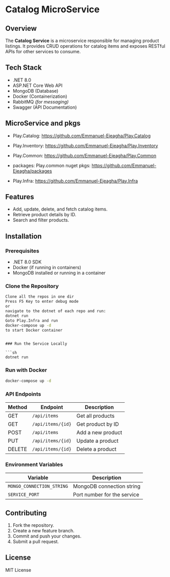 # Catalog MicroService

## Overview

The **Catalog Service** is a microservice responsible for managing product listings. It provides CRUD operations for catalog items and exposes RESTful APIs for other services to consume.

## Tech Stack

- .NET 8.0
- ASP.NET Core Web API
- MongoDB (Database)
- Docker (Containerization)
- RabbitMQ _(for messaging)_
- Swagger (API Documentation)

## MicroService and pkgs

- Play.Catalog: https://github.com/Emmanuel-Ejeagha/Play.Catalog

- Play.Inventory: https://github.com/Emmanuel-Ejeagha/Play.Inventory

- Play.Common: https://github.com/Emmanuel-Ejeagha/Play.Common

- packages:
  Play.common nuget pkgs: https://github.com/Emmanuel-Ejeagha/packages
- Play.Infra: https://github.com/Emmanuel-Ejeagha/Play.Infra

## Features

- Add, update, delete, and fetch catalog items.
- Retrieve product details by ID.
- Search and filter products.

## Installation

### Prerequisites

- .NET 8.0 SDK
- Docker (if running in containers)
- MongoDB installed or running in a container

### Clone the Repository

```sh
Clone all the repos in one dir
Press F5 Key to enter debug mode
or
navigate to the dotnet of each repo and run:
dotnet run
Goto Play.Infra and run
docker-compose up -d
to start Docker container
```

````

### Run the Service Locally

```sh
dotnet run
````

### Run with Docker

```sh
docker-compose up -d
```

### API Endpoints

| Method | Endpoint          | Description       |
| ------ | ----------------- | ----------------- |
| GET    | `/api/items`      | Get all products  |
| GET    | `/api/items/{id}` | Get product by ID |
| POST   | `/api/items`      | Add a new product |
| PUT    | `/api/items/{id}` | Update a product  |
| DELETE | `/api/items/{id}` | Delete a product  |

### Environment Variables

| Variable                  | Description                 |
| ------------------------- | --------------------------- |
| `MONGO_CONNECTION_STRING` | MongoDB connection string   |
| `SERVICE_PORT`            | Port number for the service |

## Contributing

1. Fork the repository.
2. Create a new feature branch.
3. Commit and push your changes.
4. Submit a pull request.

## License

MIT License

```

```
